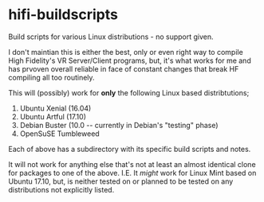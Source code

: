 # hifi-buildscripts
Build scripts for various Linux distributions - no support given.

I don't maintian this is either the best, only or even right way to compile High Fidelity's VR Server/Client programs, but, it's what works for me and has prvoven overall reliable in face of constant changes that break HF compiling all too routinely.

This will (possibly) work for **only** the following Linux based distribtutions;

1) Ubuntu Xenial (16.04)
2) Ubuntu Artful (17.10)
3) Debian Buster (10.0 -- currently in Debian's "testing" phase)
4) OpenSuSE Tumbleweed

Each of above has a subdirectory with its specific build scripts and notes.

It will not work for anything else that's not at least an almost identical clone for packages to one of the above.  I.E. It *might* work for Linux Mint based on Ubuntu 17.10, but, is neither tested on or planned to be tested on any distributions not explicitly listed.
